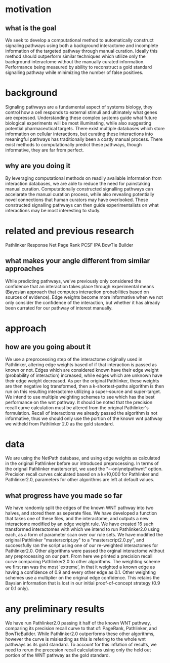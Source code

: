 # motivation

## what is the goal
We seek to develop a computational method to automatically construct signaling pathways using both a background interactome and incomplete information of the targeted pathway through manual curation.  Ideally this method should outperform similar techniques which utilize only the background interactome without the manually curated information.  Performance being measured by ability to reconstruct a gold standard signalling pathway while minimizing the number of false positives.

# background
Signaling pathways are a fundamental aspect of systems biology, they control how a cell responds to external stimuli and ultimately what genes are expressed.  Understanding these complex systems guide what future biological experiments will be most illuminating, while also suggesting potential pharmaceutical targets.  There exist multiple databases which store information on cellular interactions, but curating these interactions into meaningful pathways has traditionally been a costly manual process.  There exist methods to computationally predict these pathways, though informative, they are far from perfect.

## why are you doing it
By leveraging computational methods on readily available information from interaction databases, we are able to reduce the need for painstaking manual curation.  Computationally constructed signalling pathways can accelarate the manual curation process, while also revealing potentially novel connections that human curators may have overlooked.  These constructed signalling pathways can then guide experimentalists on what interactions may be most interesting to study.

# related and previous research
Pathlinker
Response Net
Page Rank
PCSF
IPA
BowTie Builder

## what makes your angle different from similar approaches
While predicting pathways, we've previously only considered the confidence that an interaction takes place through experimental means (Bayesian approach that computes interaction probabilities based on sources of evidence).  Edge weights become more informative when we not only consider the confidence of the interaction, but whether it has already been currated for our pathway of interest manually.  

# approach

## how are you going about it
We use a preprocessing step of the interactome originally used in Pathlinker, altering edge weights based of if that interaction is passed as known or not.  Edges which are considered known have their edge weight (probability of interaction) increased, while edges which are unknown have their edge weight decreased.  As per the original Pathlinker, these weights are then negative log transformed, then a k-shortest-paths algorithm is then run on this resulting interactome utilizing a super-source and super-target.
We intend to use multiple weighting schemes to see which has the best performance on the wnt pathway.  It should be noted that the precision recall curve calculation must be altered from the original Pathlinker's formulation.  Recall of interactions we already passed the algorithm is not informative, thus we should only use the portion of the known wnt pathway we witheld from Pathlinker 2.0 as the gold standard.

# data
We are using the NetPath database, and using edge weights as calculated in the original Pathlinker before our introduced preprocessing.  In terms of the orignal Pathlinker masterscript, we used the "--onlynetpathwnt" option.  Precision recall curves calculated based on a k=10,000 for Pathlinker and Pathlinker2.0, parameters for other algorithms are left at default values.

## what progress have you made so far
We have randomly split the edges of the known WNT pathway into two halves, and stored them as seperate files.  We have developed a function that takes one of these files, and the interactome, and outputs a new interactome modified by an edge weight rule.  We have created 16 such transformed interactomes with which we intend to run Pathlinker2.0 using each, as a form of parameter scan over our rule sets.  We have modified the original Pathlinker "masterscript.py" to a "masterscript2.0.py", and successfully ran the script using one of our re-weighted interactomes for Pathlinker2.0.  Other algorithms were passed the orginal interactome without any preprocessing on our part.  From here we printed a precision recall curve comparing Pathlinker2.0 to other algorithms.
The weighting scheme we first ran was the most 'extreme', in that it weighted a known edge as having a confidence of 0.9 and every other edge as 0.1.  Other weighting schemes use a multiplier on the original edge confidence. This retains the Baysian information that is lost in our initial proof-of-concept strategy (0.9 or 0.1 only).

# any preliminary results
We have run Pathlinker2.0 passing it half of the known WNT pathway, comparing its precision recall curve to that of: PageRank, Pathlinker, and BowTieBuilder.  While Pathlinker2.0 outperforms these other algorithms, however the curve is misleading as this is refering to the whole wnt pathways as its gold standard.  To account for this inflation of results, we need to rerun the precesion recall calculations using only the held out portion of the WNT pathway as the gold standard.
